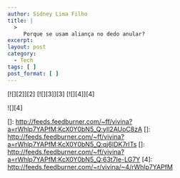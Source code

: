 ```yaml
---
author: Sidney Lima Filho
title: |
  >
     Porque se usam aliança no dedo anular?
excerpt:
layout: post
category:
  - Tech
tags: [ ]
post_format: [ ]
---
```

[![][2]</img>][2] [![][3]</img>][3] [![][4]</img>][4] 

![][4]

 []: http://feeds.feedburner.com/~ff/vivina?a=rWhlp7YAPfM:KcX0Y0bN5_Q:yIl2AUoC8zA
 []: http://feeds.feedburner.com/~ff/vivina?a=rWhlp7YAPfM:KcX0Y0bN5_Q:qj6IDK7rITs
 []: http://feeds.feedburner.com/~ff/vivina?a=rWhlp7YAPfM:KcX0Y0bN5_Q:63t7Ie-LG7Y
 [4]: http://feeds.feedburner.com/~r/vivina/~4/rWhlp7YAPfM